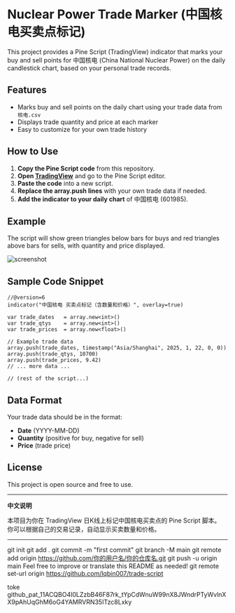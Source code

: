 # Nuclear Power Trade Marker (中国核电买卖点标记)

This project provides a Pine Script (TradingView) indicator that marks your buy and sell points for 中国核电 (China National Nuclear Power) on the daily candlestick chart, based on your personal trade records.

## Features

- Marks buy and sell points on the daily chart using your trade data from `核电.csv`
- Displays trade quantity and price at each marker
- Easy to customize for your own trade history

## How to Use

1. **Copy the Pine Script code** from this repository.
2. **Open [TradingView](https://www.tradingview.com/)** and go to the Pine Script editor.
3. **Paste the code** into a new script.
4. **Replace the array.push lines** with your own trade data if needed.
5. **Add the indicator to your daily chart** of 中国核电 (601985).

## Example

The script will show green triangles below bars for buys and red triangles above bars for sells, with quantity and price displayed.

![screenshot](screenshot.png) <!-- If you have a screenshot, put it in your repo and name it screenshot.png -->

## Sample Code Snippet

```pinescript
//@version=6
indicator("中国核电 买卖点标记（含数量和价格）", overlay=true)

var trade_dates   = array.new<int>()
var trade_qtys    = array.new<int>()
var trade_prices  = array.new<float>()

// Example trade data
array.push(trade_dates, timestamp("Asia/Shanghai", 2025, 1, 22, 0, 0))
array.push(trade_qtys, 10700)
array.push(trade_prices, 9.42)
// ... more data ...

// (rest of the script...)
```

## Data Format

Your trade data should be in the format:
- **Date** (YYYY-MM-DD)
- **Quantity** (positive for buy, negative for sell)
- **Price** (trade price)

## License

This project is open source and free to use.

---

**中文说明**

本项目为你在 TradingView 日K线上标记中国核电买卖点的 Pine Script 脚本。  
你可以根据自己的交易记录，自动显示买卖数量和价格。

---
git init
git add .
git commit -m "first commit"
git branch -M main
git remote add origin https://github.com/你的用户名/你的仓库名.git
git push -u origin main
Feel free to improve or translate this README as needed! 
git remote set-url origin https://github.com/lqbin007/trade-script


toke
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